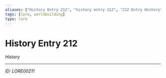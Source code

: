 ```yaml
---
aliases: ["History Entry 212", "history entry 212", "212 Entry History"]
tags: [lore, worldbuilding]
type: lore
---
```


# History Entry 212

*History*

---
*ID: LORE00211*